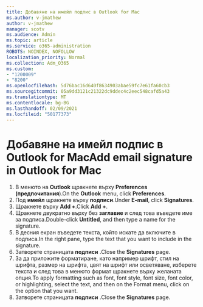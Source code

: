 ```yaml
---
title: Добавяне на имейл подпис в Outlook for Mac
ms.author: v-jmathew
author: v-jmathew
manager: scotv
ms.audience: Admin
ms.topic: article
ms.service: o365-administration
ROBOTS: NOINDEX, NOFOLLOW
localization_priority: Normal
ms.collection: Adm_O365
ms.custom:
- "1200009"
- "8200"
ms.openlocfilehash: 5d76bac16d640f8634903abae59fc7e61fa60cb3
ms.sourcegitcommit: 05a9dd3121c21322dc9ddec4c2eec548cafd5a43
ms.translationtype: MT
ms.contentlocale: bg-BG
ms.lasthandoff: 02/09/2021
ms.locfileid: "50177373"
---
```

# <a name="add-email-signature-in-outlook-for-mac"></a><span data-ttu-id="7044f-102">Добавяне на имейл подпис в Outlook for Mac</span><span class="sxs-lookup"><span data-stu-id="7044f-102">Add email signature in Outlook for Mac</span></span>

1. <span data-ttu-id="7044f-103">В менюто на **Outlook** щракнете върху **Preferences (предпочитания**).</span><span class="sxs-lookup"><span data-stu-id="7044f-103">On the **Outlook** menu, click **Preferences**.</span></span>
2. <span data-ttu-id="7044f-104">Под **имейл** щракнете върху **подписи**.</span><span class="sxs-lookup"><span data-stu-id="7044f-104">Under **E-mail**, click **Signatures**.</span></span>
3. <span data-ttu-id="7044f-105">Щракнете върху **Add +**.</span><span class="sxs-lookup"><span data-stu-id="7044f-105">Click **Add +**.</span></span>
4. <span data-ttu-id="7044f-106">Щракнете двукратно върху без **заглавие** и след това въведете име за подписа.</span><span class="sxs-lookup"><span data-stu-id="7044f-106">Double-click **Untitled**, and then type a name for the signature.</span></span>
5. <span data-ttu-id="7044f-107">В десния екран въведете текста, който искате да включите в подписа.</span><span class="sxs-lookup"><span data-stu-id="7044f-107">In the right pane, type the text that you want to include in the signature.</span></span>
6. <span data-ttu-id="7044f-108">Затворете страницата **подписи** .</span><span class="sxs-lookup"><span data-stu-id="7044f-108">Close the **Signatures** page.</span></span>
7. <span data-ttu-id="7044f-109">За да приложите форматиране, като например шрифт, стил на шрифта, размер на шрифта, цвят на шрифт или осветяване, изберете текста и след това в менюто формат щракнете върху желаната опция.</span><span class="sxs-lookup"><span data-stu-id="7044f-109">To apply formatting such as font, font style, font size, font color, or highlighting, select the text, and then on the Format menu, click on the option that you want.</span></span>
8. <span data-ttu-id="7044f-110">Затворете страницата **подписи** .</span><span class="sxs-lookup"><span data-stu-id="7044f-110">Close the **Signatures** page.</span></span>
